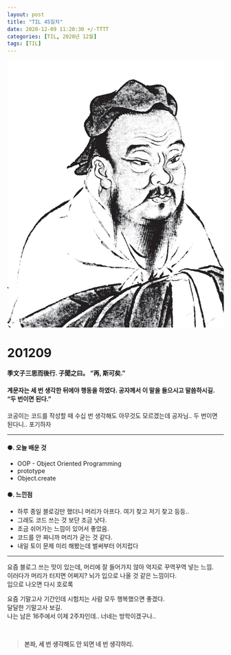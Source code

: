 ```yaml
---
layout: post
title: "TIL 45일차"
date: 2020-12-09 11:20:30 +/-TTTT
categories: [TIL, 2020년 12월]
tags: [TIL]
---
```


![image](/assets/img/sample/avatar.jpg)

# **201209**

#### **季文子三思而後行. 子聞之曰。 “再, 斯可矣.”**

#### **계문자는 세 번 생각한 뒤에야 행동을 하였다. 공자께서 이 말을 들으시고 말씀하시길. “두 번이면 된다.”**

코공이는 코드를 작성할 때 수십 번 생각해도 아무것도 모르겠는데 공자님.. 두 번이면 된다니.. 포기하자

---

#### **⚈. 오늘 배운 것**

- OOP - Object Oriented Programming
- prototype
- Object.create

#### **⚈. 느낀점**

- 하루 종일 블로깅만 했더니 머리가 아프다. 여기 찾고 저기 찾고 등등..
- 그래도 코드 쓰는 것 보단 조금 낫다.
- 조금 쉬어가는 느낌이 있어서 좋았음.
- 코드를 안 짜니까 머리가 굳는 것 같다.
- 내일 토이 문제 미리 해봤는데 벌써부터 어지럽다

---

요즘 블로그 쓰는 맛이 있는데, 머리에 잘 들어가지 않아 억지로 꾸역꾸역 넣는 느낌.  
이러다가 머리가 터지면 어쩌지? 뇌가 입으로 나올 것 같은 느낌이다.  
입으로 나오면 다시 호로록

요즘 기말고사 기간인데 시험치는 사람 모두 행복했으면 좋겠다.  
달달한 기말고사 보길.  
나는 남은 16주에서 이제 2주차인데.. 너네는 방학이겠구나..

<br>

> **본좌, 세 번 생각해도 안 되면 네 번 생각하리.**
